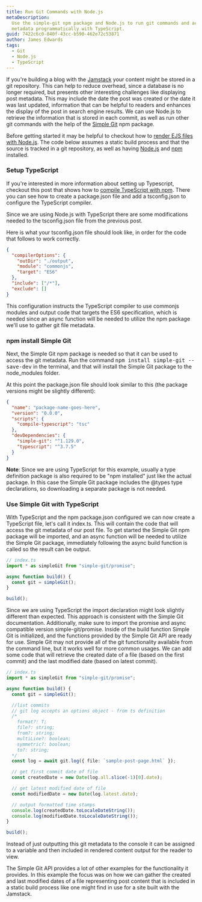 ```yaml
---
title: Run Git Commands with Node.js
metaDescription:
  Use the simple-git npm package and Node.js to run git commands and access git
  metadata programmatically with TypeScript.
guid: 7422c6c0-840f-43cc-b590-462e72c53871
author: James Edwards
tags:
  - Git
  - Node.js
  - TypeScript
---
```


If you're building a blog with the [Jamstack](https://jamstack.org/) your content might be stored in a git repository. This can help to reduce overhead, since a database is no longer required, but presents other interesting challenges like displaying post metadata. This may include the date the post was created or the date it was last updated, information that can be helpful to readers and enhances the display of the post in search engine results. We can use Node.js to retrieve the information that is stored in each commit, as well as run other git commands with the help of the [Simple Git](https://www.npmjs.com/package/simple-git) npm package.

Before getting started it may be helpful to checkout how to [render EJS files with Node.js](/ejs-render-file/). The code below assumes a static build process and that the source is tracked in a git repository, as well as having [Node.js](https://nodejs.org/en/) and [npm](https://docs.npmjs.com/downloading-and-installing-node-js-and-npm) installed.

### Setup TypeScript

If you're interested in more information about setting up Typescript, checkout this post that shows how to [compile TypeScript with npm](/npm-compile-typescript/). There you can see how to create a package.json file and add a tsconfig.json to configure the TypeScript compiler.

Since we are using Node.js with TypeScript there are some modifications needed to the tsconfig.json file from the previous post.

Here is what your tsconfig.json file should look like, in order for the code that follows to work correctly.

```json
{
  "compilerOptions": {
    "outDir": "./output",
    "module": "commonjs",
    "target": "ES6"
  },
  "include": ["/*"],
  "exclude": []
}
```

This configuration instructs the TypeScript compiler to use commonjs modules and output code that targets the ES6 specification, which is needed since an async function will be needed to utilize the npm package we'll use to gather git file metadata.

### npm install Simple Git

Next, the Simple Git npm package is needed so that it can be used to access the git metadata. Run the command <kbd>npm install simple-git --save-dev</kbd> in the terminal, and that will install the Simple Git package to the node_modules folder.

At this point the package.json file should look similar to this (the package versions might be slightly different):

```json
{
  "name": "package-name-goes-here",
  "version": "0.0.0",
  "scripts": {
    "compile-typescript": "tsc"
  },
  "devDependencies": {
    "simple-git": "^1.129.0",
    "typescript": "^3.7.5"
  }
}
```

**Note**: Since we are using TypeScript for this example, usually a type definition package is also required to be "npm installed" just like the actual package. In this case the Simple Git package includes the @types type declarations, so downloading a separate package is not needed.

### Use Simple Git with TypeScript

With TypeScript and the npm package.json configured we can now create a TypeScript file, let's call it index.ts. This will contain the code that will access the git metadata of our post file. To get started the Simple Git npm package will be imported, and an async function will be needed to utilize the Simple Git package, immediately following the async build function is called so the result can be output.

```typescript
// index.ts
import * as simpleGit from "simple-git/promise";

async function build() {
  const git = simpleGit();
}

build();
```

Since we are using TypeScript the import declaration might look slightly different than expected. This approach is consistent with the Simple Git documentation. Additionally, make sure to import the promise and async compatible version simple-git/promise. Inside of the build function Simple Git is initialized, and the functions provided by the Simple Git API are ready for use. Simple Git may not provide all of the git functionality available from the command line, but it works well for more common usages. We can add some code that will retrieve the created date of a file (based on the first commit) and the last modified date (based on latest commit).

```typescript
// index.ts
import * as simpleGit from "simple-git/promise";

async function build() {
  const git = simpleGit();

  //list commits
  // git log accepts an options object - from ts definition
  /*
    format?: T;
    file?: string;
    from?: string;
    multiLine?: boolean;
    symmetric?: boolean;
    to?: string;
  */
  const log = await git.log({ file: `sample-post-page.html` });

  // get first commit date of file
  const createdDate = new Date(log.all.slice(-1)[0].date);

  // get latest modified date of file
  const modifiedDate = new Date(log.latest.date);

  // output formatted time stamps
  console.log(createdDate.toLocaleDateString());
  console.log(modifiedDate.toLocaleDateString());
}

build();
```

Instead of just outputting this git metadata to the console it can be assigned to a variable and then included in rendered content output for the reader to view.

The Simple Git API provides a lot of other examples for the functionality it provides. In this example the focus was on how we can gather the created and last modified dates of a file representing post content that is included in a static build process like one might find in use for a site built with the Jamstack.
